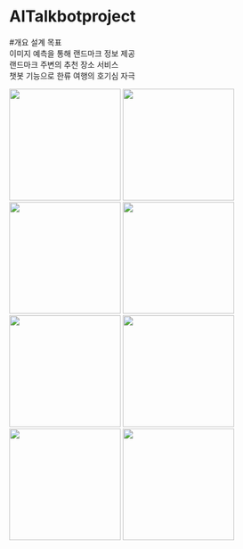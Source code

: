 # AITalkbotproject

#개요
설계 목표<br>
이미지 예측을 통해 랜드마크 정보 제공<br>
랜드마크 주변의 추천 장소 서비스<br>
챗봇 기능으로 한류 여행의 호기심 자극<br>

<div>
 <img width="200" src="![image](https://user-images.githubusercontent.com/13067686/98098666-fc9bd000-1ed1-11eb-87b8-91f55a97aef8.png)">
<img width="200" src="![image](https://user-images.githubusercontent.com/13067686/98098762-1b01cb80-1ed2-11eb-93da-3cb594500f45.png)">
<img width="200" src="![image](https://user-images.githubusercontent.com/13067686/98098798-28b75100-1ed2-11eb-9c2c-4965e48132d8.png)">
<img width="200" src="![image](https://user-images.githubusercontent.com/13067686/98098840-32d94f80-1ed2-11eb-9f20-1de90bbe3007.png)">
<img width="200" src="![image](https://user-images.githubusercontent.com/13067686/98098873-3ff63e80-1ed2-11eb-9fd7-c41925fefd94.png)">
<img width="200" src="![image](https://user-images.githubusercontent.com/13067686/98098900-4684b600-1ed2-11eb-889c-051e26e4922b.png)">
<img width="200" src="![image](https://user-images.githubusercontent.com/13067686/98098929-4d132d80-1ed2-11eb-8ab8-f3ea945b7e0c.png)">
<img width="200" src="![image](https://user-images.githubusercontent.com/13067686/98098961-569c9580-1ed2-11eb-887c-82d0315fca45.png)">
